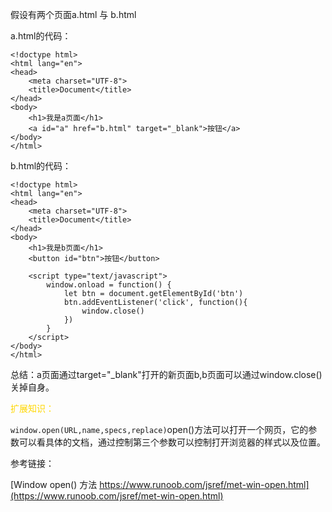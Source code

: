 假设有两个页面a.html 与 b.html

a.html的代码：
```
<!doctype html>
<html lang="en">
<head>
	<meta charset="UTF-8">
	<title>Document</title>
</head>
<body>
	<h1>我是a页面</h1>
	<a id="a" href="b.html" target="_blank">按钮</a>
</body>
</html>
```
b.html的代码：
```
<!doctype html>
<html lang="en">
<head>
	<meta charset="UTF-8">
	<title>Document</title>
</head>
<body>
	<h1>我是b页面</h1>
	<button id="btn">按钮</button>

	<script type="text/javascript">
		window.onload = function() {
			let btn = document.getElementById('btn')
			btn.addEventListener('click', function(){
				window.close()
			})
		}
	</script>
</body>
</html>
```
总结：a页面通过target="_blank"打开的新页面b,b页面可以通过window.close()关掉自身。

<font color="gold">扩展知识：</font>

<code>window.open(URL,name,specs,replace)</code>open()方法可以打开一个网页，它的参数可以看具体的文档，通过控制第三个参数可以控制打开浏览器的样式以及位置。

参考链接：

[Window open() 方法 https://www.runoob.com/jsref/met-win-open.html](https://www.runoob.com/jsref/met-win-open.html)
